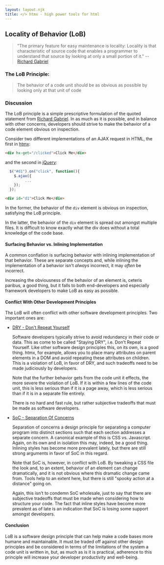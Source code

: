 ```yaml
---
layout: layout.njk
title: </> htmx - high power tools for html
---
```

## Locality of Behavior (LoB)

> "The primary feature for easy maintenance is locality: Locality is that characteristic of source code that enables a 
> programmer to understand that source by looking at only a small portion of it." -- [Richard Gabriel](https://www.dreamsongs.com/Files/PatternsOfSoftware.pdf)

### The LoB Principle:

> The behavior of a code unit should be as obvious as possible by looking only at that unit of code

### Discussion

The LoB principle is a simple prescriptive formulation of the quoted statement from [Richard Gabriel](https://www.dreamsongs.com).
In as much as it is possible, and in balance with other concerns, developers should strive to make the behavior of
a code element obvious on inspection.

Consider two different implementations of an AJAX request in HTML, the first in [htmx](https://htmx.org):

```html
<div hx-get="/clicked">Click Me</div>
```

and the second in [jQuery](https://jquery.com/):

```javascript
  $("#d1").on("click", function(){
    $.ajax({
         ...
    });
  });
```

```html
<div id="d1">Click Me</div>
```

In the former, the behavior of the `div` element is obvious on inspection, satisfying the LoB principle.

In the latter, the behavior of the `div` element is spread out amongst multiple files.  It is difficult to know
exactly what the div does without a total knowledge of the code base.

#### Surfacing Behavior vs. Inlining Implementation

A common conflation is surfacing behavior with inlining implementation of that behavior.  These are separate concepts
and, while inlining the implementation of a behavior isn't *always* incorrect, it may *often* be incorrect.

Increasing the obviousness of the behavior of an element is, ceteris paribus, a good thing, but it falls to both end-developers
and especially framework developers to make LoB as easy as possible.

#### Conflict With Other Development Principles

The LoB will often conflict with other software development principles.  Two important ones
are:

* [DRY - Don't Repeat Yourself](https://en.wikipedia.org/wiki/Don%27t_repeat_yourself)
  
  Software developers typically strive to avoid redundancy in their code or data.  This as come to be called "Staying DRY",
  i.e. Don't Repeat Yourself.  Like other software design principles this, on its own, is a good thing.  htmx, for example, 
  allows you to place many attributes on parent elements in a DOM and avoid repeating these attributes on children.  This is a 
  violation of LoB, in favor of DRY, and such tradeoffs need to be made judiciously by developers.
  
  Note that the further behavior gets from the code unit it effects, the more severe the violation of LoB.  If it is
  within a few lines of the code unit, this is less serious than if it is a page away, which is less serious than if
  it is in a separate file entirely.  
  
  There is no hard and fast rule, but rather subjective tradeoffs that must be made as software developers.
  
* [SoC - Separation Of Concerns](https://en.wikipedia.org/wiki/Separation_of_concerns)
  
  Separation of concerns a design principle for separating a computer program into distinct sections such that each 
  section addresses a separate concern.  A canonical example of this is CSS vs. Javascript.  Again, on its own and
  in isolation this may, indeed, be a good thing.  Inlining styles has become more prevalent lately, but there are
  still strong arguments in favor of SoC in this regard.
  
  Note that SoC is, however, in conflict with LoB.  By tweaking a CSS file the look and, to an extent, behavior of an
  element can change dramatically, and it is not obvious where this dramatic change came from.  Tools help to an extent
  here, but there is still "spooky action at a distance" going on.
  
  Again, this isn't to condemn SoC wholesale, just to say that there are subjective tradeoffs that must be made when
  considering how to structure your code.  The fact that inline styles have become more prevalent as of late is an
  indication that SoC is losing some support amongst developers.
  
#### Conclusion

LoB is a software design principle that can help make a code bases more humane and maintainable.  It must be traded
off against other design principles and be considered in terms of the limitations of the system a code unit is
written in, but, as much as is it is practical, adherence to this principle will increase your developer productivity 
and well-being. 